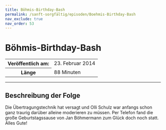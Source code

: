 ```yaml
---
title: Böhmis-Birthday-Bash
permalink: /sanft-sorgfältig/episoden/Boehmis-Birthday-Bash
nav_exclude: true
nav_order: 53
---
```


# Böhmis-Birthday-Bash
<table class="resp-table dcf-table dcf-table-responsive dcf-table-bordered dcf-table-striped dcf-w-100%">
                    <tbody>
                        <tr>
                            <th scope="row">Veröffentlich am:</th>
                            <td data-label="Veröffentlich am:">23. Februar 2014</td>
                        </tr>
                        <tr>
                            <th scope="row">Länge </th>
                            <td data-label="Länge ">88 Minuten</td>
                        </tr></tbody>
                </table>

***

## Beschreibung der Folge

<div>
Die Übertragungstechnik hat versagt und Olli Schulz war anfangs schon ganz traurig darüber alleine moderieren zu müssen. Per Telefon fand die große Geburtstagssause von Jan Böhmermann zum Glück doch noch statt. Alles Gute!  
</div>

